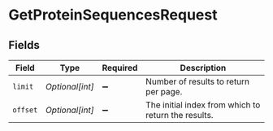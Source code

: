 # GetProteinSequencesRequest


## Fields

| Field                                               | Type                                                | Required                                            | Description                                         |
| --------------------------------------------------- | --------------------------------------------------- | --------------------------------------------------- | --------------------------------------------------- |
| `limit`                                             | *Optional[int]*                                     | :heavy_minus_sign:                                  | Number of results to return per page.               |
| `offset`                                            | *Optional[int]*                                     | :heavy_minus_sign:                                  | The initial index from which to return the results. |